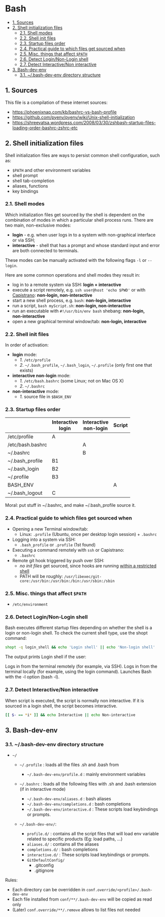 # Bash

- [1. Sources](#1-sources)
- [2. Shell initialization files](#2-shell-initialization-files)
  - [2.1. Shell modes](#21-shell-modes)
  - [2.2. Shell init files](#22-shell-init-files)
  - [2.3. Startup files order](#23-startup-files-order)
  - [2.4. Practical guide to which files get sourced when](#24-practical-guide-to-which-files-get-sourced-when)
  - [2.5. Misc. things that affect `$PATH`](#25-misc-things-that-affect-path)
  - [2.6. Detect Login/Non-Login shell](#26-detect-loginnon-login-shell)
  - [2.7. Detect Interactive/Non interactive](#27-detect-interactivenon-interactive)
- [3. Bash-dev-env](#3-bash-dev-env)
  - [3.1. ~/.bash-dev-env directory structure](#31-bash-dev-env-directory-structure)

## 1. Sources

This file is a compilation of these internet sources:

- <https://phoenixnap.com/kb/bashrc-vs-bash-profile>
- <https://github.com/pyenv/pyenv/wiki/Unix-shell-initialization>
- <https://shreevatsa.wordpress.com/2008/03/30/zshbash-startup-files-loading-order-bashrc-zshrc-etc>

## 2. Shell initialization files

Shell initialization files are ways to persist common shell configuration, such
as:

- `$PATH` and other environment variables
- shell prompt
- shell tab-completion
- aliases, functions
- key bindings

### 2.1. Shell modes

Which initialization files get sourced by the shell is dependent on the
combination of modes in which a particular shell process runs. There are two
main, non-exclusive modes:

- **login** - e.g. when user logs in to a system with non-graphical interface or
  via SSH;
- **interactive** - shell that has a prompt and whose standard input and error
  are both connected to terminals.

These modes can be manually activated with the following flags `-l` or
`--login`.

Here are some common operations and shell modes they result in:

- log in to a remote system via SSH: **login + interactive**
- execute a script remotely, e.g. `ssh user@host 'echo $PWD'` or with
  <!-- markdownlint-disable-next-line MD052 -->
  [Capistrano](https://capistranorb.com/): **non‑login, non‑interactive**
- start a new shell process, e.g. `bash`: **non‑login, interactive**
- run a script, `bash myScript.sh`: **non‑login, non‑interactive**
- run an executable with `#!/usr/bin/env bash` shebang: **non‑login,
  non‑interactive**
- open a new graphical terminal window/tab: **non‑login, interactive**

### 2.2. Shell init files

In order of activation:

- **login** mode:
  - _1._ `/etc/profile`
  - _2._ `~/.bash_profile`, `~/.bash_login`, `~/.profile` (only first one that
    exists)
- **interactive non-login** mode:
  - _1._ `/etc/bash.bashrc` (some Linux; not on Mac OS X)
  - _2._ `~/.bashrc`
- **non-interactive** mode:
  - _1._ source file in `$BASH_ENV`

### 2.3. Startup files order

<!-- markdownlint-disable MD033 -->

|                  | Interactive<br>login | Interactive<br>non-login | Script |
| ---------------- | -------------------- | ------------------------ | ------ |
| /etc/profile     | A                    |                          |        |
| /etc/bash.bashrc |                      | A                        |        |
| ~/.bashrc        |                      | B                        |        |
| ~/.bash_profile  | B1                   |                          |        |
| ~/.bash_login    | B2                   |                          |        |
| ~/.profile       | B3                   |                          |        |
| BASH_ENV         |                      |                          | A      |
| ~/.bash_logout   | C                    |                          |        |

<!-- markdownlint-restore-->

Moral: put stuff in ~/.bashrc, and make ~/.bash_profile source it.

### 2.4. Practical guide to which files get sourced when

- Opening a new Terminal window/tab:
  - Linux: `.profile` (Ubuntu, once per desktop login session) + `.bashrc`
- Logging into a system via SSH:
  - `.bash_profile` or `.profile` (1st found)
- Executing a command remotely with `ssh` or Capistrano:
  - `.bashrc`
- Remote git hook triggered by push over SSH:
  - _no init files_ get sourced, since hooks are running
    [within a restricted shell](http://git-scm.com/docs/git-shell)
  - PATH will be roughly:
    `/usr/libexec/git-core:/usr/bin:/usr/bin:/bin:/usr/sbin:/sbin`

### 2.5. Misc. things that affect `$PATH`

- `/etc/environment`

### 2.6. Detect Login/Non-Login shell

Bash executes different startup files depending on whether the shell is a login
or non-login shell. To check the current shell type, use the shopt command:

```bash
shopt -q login_shell && echo 'Login shell' || echo 'Non-login shell'
```

The output prints Login shell if the user:

Logs in from the terminal remotely (for example, via SSH). Logs in from the
terminal locally (for example, using the login command). Launches Bash with the
-l option (bash -l).

### 2.7. Detect Interactive/Non interactive

When script is executed, the script is normally non interactive. If it is
sourced in a login shell, the script becomes interactive.

```bash
[[ $- == *i* ]] && echo Interactive || echo Non-interactive
```

## 3. Bash-dev-env

### 3.1. ~/.bash-dev-env directory structure

- `~/`

  - `~/.profile` : loads all the files .sh and .bash from

    - `~/.bash-dev-env/profile.d` : mainly environment variables

  - `~/.bashrc` : loads all the following files with .sh and .bash extension (if
    in interactive mode)

    - `~/.bash-dev-env/aliases.d` : bash aliases
    - `~/.bash-dev-env/completions.d` : bash completions
    - `~/.bash-dev-env/interactive.d` : These scripts load keybindings or
      prompts.

  - `~/.bash-dev-env/`:

    - `profile.d/` : contains all the script files that will load env variable
      related to specific products (Eg: load paths, ...)
    - `aliases.d/` : contains all the aliases
    - `completions.d/` : bash completions
    - `interactive.d/` : These scripts load keybindings or prompts.
    - `GitDefaultConfig/`
      - .gitconfig
      - .gitignore

Rules:

- Each directory can be overridden in `conf.override/<profile>/.bash-dev-env`
- Each file installed from `conf/**/.bash-dev-env` will be copied as read only
- (Later) `conf.override/**/.remove` allows to list files not needed
